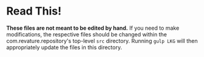 # Read This!

**These files are not meant to be edited by hand.**
If you need to make modifications, the respective files should be changed within the com.revature.repository's top-level `src` directory.
Running `gulp LKG` will then appropriately update the files in this directory.
